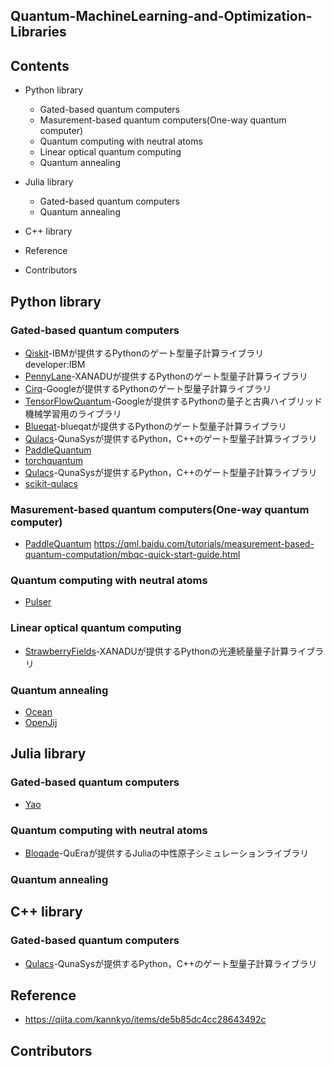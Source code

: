 ## Quantum-MachineLearning-and-Optimization-Libraries

## Contents

- Python library
    - Gated-based quantum computers
    - Masurement-based quantum computers(One-way quantum computer)
    - Quantum computing with neutral atoms
    - Linear optical quantum computing
    - Quantum annealing

- Julia library
    - Gated-based quantum computers
    - Quantum annealing

- C++ library

- Reference

- Contributors




## Python library
### Gated-based quantum computers

- [Qiskit](https://qiskit.org/)-IBMが提供するPythonのゲート型量子計算ライブラリ
developer:IBM
- [PennyLane](https://pennylane.ai/)-XANADUが提供するPythonのゲート型量子計算ライブラリ
- [Cirq](https://quantumai.google/cirq)-Googleが提供するPythonのゲート型量子計算ライブラリ
- [TensorFlowQuantum](https://www.tensorflow.org/quantum)-Googleが提供するPythonの量子と古典ハイブリッド機械学習用のライブラリ
- [Blueqat](https://blueqat.readthedocs.io/en/latest/)-blueqatが提供するPythonのゲート型量子計算ライブラリ
- [Qulacs](http://docs.qulacs.org/en/latest/)-QunaSysが提供するPython，C++のゲート型量子計算ライブラリ
- [PaddleQuantum](https://qml.baidu.com/)
- [torchquantum](https://github.com/mit-han-lab/torchquantum)
- [Qulacs](http://docs.qulacs.org/en/latest/)-QunaSysが提供するPython，C++のゲート型量子計算ライブラリ
- [scikit-qulacs](https://qulacs-osaka.github.io/scikit-qulacs/index.html)

### Masurement-based quantum computers(One-way quantum computer)
- [PaddleQuantum](https://qml.baidu.com/)
    https://qml.baidu.com/tutorials/measurement-based-quantum-computation/mbqc-quick-start-guide.html

### Quantum computing with neutral atoms
- [Pulser](https://pulser.readthedocs.io/en/stable/index.html)

### Linear optical quantum computing
- [StrawberryFields](https://strawberryfields.ai/)-XANADUが提供するPythonの光連続量量子計算ライブラリ

### Quantum annealing
- [Ocean](https://docs.ocean.dwavesys.com/en/stable/packages.html)
- [OpenJij](https://github.com/OpenJij/OpenJij)




## Julia library

### Gated-based quantum computers
- [Yao](https://yaoquantum.org/)

### Quantum computing with neutral atoms
- [Bloqade](https://queracomputing.github.io/Bloqade.jl/dev/)-QuEraが提供するJuliaの中性原子シミュレーションライブラリ


### Quantum annealing






## C++ library

### Gated-based quantum computers
- [Qulacs](http://docs.qulacs.org/en/latest/)-QunaSysが提供するPython，C++のゲート型量子計算ライブラリ





## Reference
- https://qiita.com/kannkyo/items/de5b85dc4cc28643492c




## Contributors



